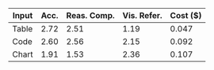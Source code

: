 | Input | Acc. | Reas. Comp. | Vis. Refer. | Cost ($) |
| --- | --- | --- | --- | --- |
| Table | 2.72 | 2.51 | 1.19 | 0.047 |
| Code | 2.60 | 2.56 | 2.15 | 0.092 |
| Chart | 1.91 | 1.53 | 2.36 | 0.107 |
